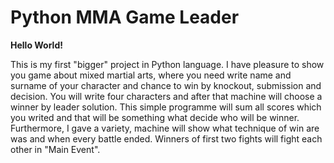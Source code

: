 # Python MMA Game Leader
<p><b>Hello World!</b></p>
This is my first "bigger" project in Python language. I have pleasure to show you game about mixed martial arts, where you need write name and surname of your character and chance to win by knockout, submission and decision.
You will write four characters and after that machine will choose a winner by leader solution. This simple programme will sum all scores which you writed and that will be something what decide who will be winner.
Furthermore, I gave a variety, machine will show what technique of win are was and when every battle ended. Winners of first two fights will fight each other in "Main Event".

